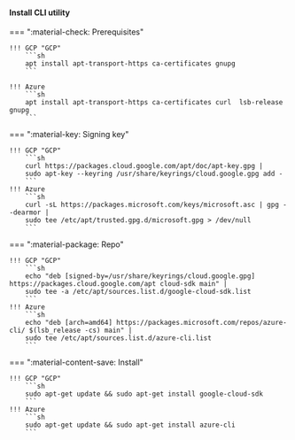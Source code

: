 #### Install CLI utility

=== ":material-check: Prerequisites"

    !!! GCP "GCP"
        ```sh
        apt install apt-transport-https ca-certificates gnupg
        ```

    !!! Azure
        ```sh
        apt install apt-transport-https ca-certificates curl  lsb-release gnupg
        ```
    
=== ":material-key: Signing key"

    !!! GCP "GCP"
        ```sh
        curl https://packages.cloud.google.com/apt/doc/apt-key.gpg | 
        sudo apt-key --keyring /usr/share/keyrings/cloud.google.gpg add -
        ```
    !!! Azure
        ```sh
        curl -sL https://packages.microsoft.com/keys/microsoft.asc | gpg --dearmor |
        sudo tee /etc/apt/trusted.gpg.d/microsoft.gpg > /dev/null
        ```
=== ":material-package: Repo"

    !!! GCP "GCP"
        ```sh
        echo "deb [signed-by=/usr/share/keyrings/cloud.google.gpg] https://packages.cloud.google.com/apt cloud-sdk main" | 
        sudo tee -a /etc/apt/sources.list.d/google-cloud-sdk.list
        ```
    !!! Azure
        ```sh
        echo "deb [arch=amd64] https://packages.microsoft.com/repos/azure-cli/ $(lsb_release -cs) main" |
        sudo tee /etc/apt/sources.list.d/azure-cli.list
        ```
=== ":material-content-save: Install"

    !!! GCP "GCP"
        ```sh
        sudo apt-get update && sudo apt-get install google-cloud-sdk
        ```
    !!! Azure
        ```sh
        sudo apt-get update && sudo apt-get install azure-cli
        ```

